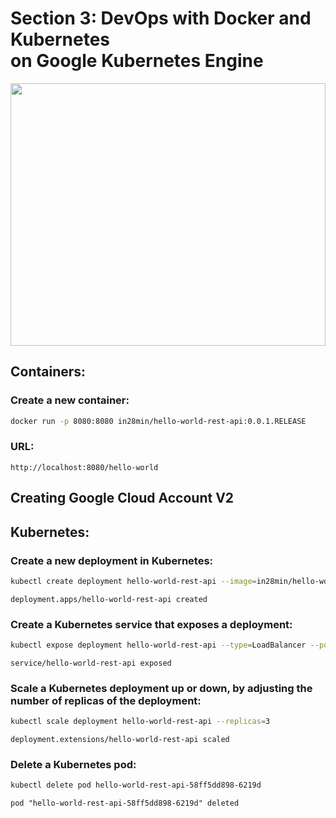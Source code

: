 # Section 3: DevOps with Docker and Kubernetes <br/> on Google Kubernetes Engine

<img
  src="https://user-images.githubusercontent.com/60389872/230453267-3e2fdf55-75ad-476f-aecb-8f8271093a24.png"
  style="display: inline-block; margin: 0 auto; width: 100%; height: 30em">

## Containers:

### Create a new container:

```bash
docker run -p 8080:8080 in28min/hello-world-rest-api:0.0.1.RELEASE
```

### URL:

```url
http://localhost:8080/hello-world
```

## Creating Google Cloud Account V2

## Kubernetes:

### Create a new deployment in Kubernetes:

```bash
kubectl create deployment hello-world-rest-api --image=in28min/hello-world-rest-api:0.0.1.RELEASE
```

`deployment.apps/hello-world-rest-api created`

### Create a Kubernetes service that exposes a deployment:

```bash
kubectl expose deployment hello-world-rest-api --type=LoadBalancer --port=8080
```

`service/hello-world-rest-api exposed`

### Scale a Kubernetes deployment up or down, by adjusting the number of replicas of the deployment:

```bash
kubectl scale deployment hello-world-rest-api --replicas=3
```

`deployment.extensions/hello-world-rest-api scaled`

### Delete a Kubernetes pod:

```bash
kubectl delete pod hello-world-rest-api-58ff5dd898-6219d
```

`pod "hello-world-rest-api-58ff5dd898-6219d" deleted`
